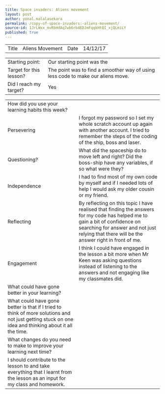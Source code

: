 ```yaml
---
title: Space invaders: Aliens movement
layout: post
author: yonal.malalasekara
permalink: /copy-of-space-invaders:-aliens-movement/
source-id: 1JrLWxx_mvRbHdAq7wb6rb4EDJmFqqkHtQI_xjQLmiLY
published: true
---
```

<table>
  <tr>
    <td>Title</td>
    <td>Aliens Movement</td>
    <td>Date</td>
    <td>14/12/17</td>
  </tr>
</table>


<table>
  <tr>
    <td>Starting point:</td>
    <td>Our starting point was the </td>
  </tr>
  <tr>
    <td>Target for this lesson?</td>
    <td>The point was to find a smoother way of using less code to make our aliens move.</td>
  </tr>
  <tr>
    <td>Did I reach my target? </td>
    <td>Yes</td>
  </tr>
</table>


<table>
  <tr>
    <td>How did you use your learning habits this week?</td>
    <td></td>
  </tr>
  <tr>
    <td>Persevering</td>
    <td>I forgot my password so I set my whole scratch account up again with another account. I tried to remember the steps of the coding of the ship, boss and laser. </td>
  </tr>
  <tr>
    <td>Questioning?</td>
    <td>What did the spaceship do to move left and right?
Did the boss-ship have any variables, if so what were they?</td>
  </tr>
  <tr>
    <td>Independence</td>
    <td>I had to find most of my own code by myself and if I needed lots of help I would ask my older cousin or my friend.</td>
  </tr>
  <tr>
    <td>Reflecting</td>
    <td>By reflecting on this topic I have realised that finding the answers for my code has helped me to gain a bit of confidence on searching for answer and not just relying that there will be the answer right in front of me.</td>
  </tr>
  <tr>
    <td>Engagement</td>
    <td>I think I could have engaged in the lesson a bit more when Mr Keen was asking questions instead of listening to the answers and not engaging like my classmates did.</td>
  </tr>
  <tr>
    <td>What could have gone better in your learning?</td>
    <td></td>
  </tr>
  <tr>
    <td>What could have gone better is that if I tried to think of more solutions and not just getting stuck on one idea and thinking about it all the time.</td>
    <td></td>
  </tr>
  <tr>
    <td>What changes do you need to make to improve your learning next time?</td>
    <td></td>
  </tr>
  <tr>
    <td>I should contribute to the lesson to and take everything that I learnt from the lesson as an input for my class and homework.</td>
    <td></td>
  </tr>
</table>


